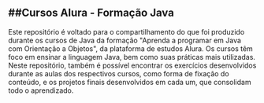 ##Cursos Alura - Formação Java
----------------------------------------------------------------------
Este repositório é voltado para o compartilhamento do que foi produzido durante os cursos de Java da formação "Aprenda a programar em Java com Orientação a Objetos", da plataforma de estudos Alura. Os cursos têm foco em ensinar a linguagem Java, bem como suas práticas mais utilizadas.
<br>
Neste repositório, também é possível encontrar os exercícios desenvolvidos durante as aulas dos respectivos cursos, como forma de fixação do conteúdo, e os projetos finais desenvolvidos em cada um, que consolidam todo o aprendizado.
